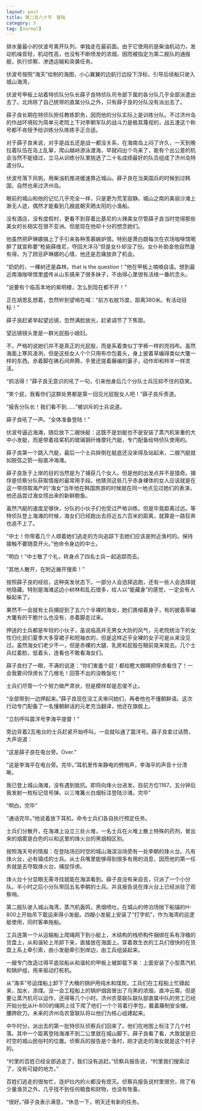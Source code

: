 ```yaml
---
layout: post
title: 第二百八十节　登陆
category: 5
tag: [normal]
---
```


排水量最小的伏波号离开队列，单独走在最前面。由于它使用的是柴油机动力，发动机噪音轻，机动性高，也没有不断喷发的浓烟，因而被指定为第二舰队的通报舰，执行侦察、渗透运输和突袭任务。

伏波号按照“海天”绘制的海图，小心翼翼的边航行边投下浮标，引导后续船只驶入城山海湾，

伏波号甲板上站着特侦队分队长薛子良特侦队司令部下属的各分队几乎全部派遣出去了。北炜除了自己统带的直属分队之外，只有薛子良的分队没有派出去了。

薛子良长期在特侦队担任教练职务，因而他的分队实际上是训练分队。不过济州岛的作战环境较为简单元老院上下对李朝军队的战斗力是极其蔑视的，战五渣这个称号都不肯授予给训练分队练练手正合适。

对于薛子良来说，对手是战五还是战一都没关系，在海南岛上闷了许久，一天到晚拉着队伍在岛上乱窜，爬山越岭游泳渡海，早就闷出个鸟来了，能有个出公差的机会当然不能错过，立马从训练分队里挑选了二十名成绩最好的队员组成了济州岛特遣分队。

伏波号落下风帆，用柴油机推进缓速靠近城山。薛子良在当美国兵的时候到过韩国，自然也来过济州岛。

眼前的城山和他的记忆几乎完全一样，只是更为荒芜寂静。城山之南的美丽沙滩上渺无人迹，偶然才能看到几艘底朝天晒太阳的小渔船。

没有酒店，没有度假村，更看不到穿着比基尼的火辣美女尽管薛子良当时觉得那些美女的长相实在很不亚洲。但是现在他却十分的想念她们。

他虽然把萨琳娜搞上了手引来各种羡慕嫉妒恨。特别是萧白朗每次在农场咖啡馆喝醉了就宣称要“枪毙薛维尼，夺回大洋马”但是女仆却没了份。女仆补助金他自然是有得，为了顾忌萨琳娜的心情，他还是忍痛放弃了机会。

“奶奶的，一棵树还是森林。that is the question！”他在甲板上喃喃自语。想到最近南海咖啡馆里盛传从山东搞来了很多妹子，不由得心里很有活络一番的念头。

“说要有个临高本地的紫明楼，怎么到现在都不开！”

正在胡思乱想着，忽然听到望哨在喊：“前方右舷15度，距离380米。有活动目标！”

薛子良赶紧举起望远镜，忽然满脸放光，赶紧调节了下焦距。

望远镜镜头里是一群光屁股小媳妇。

不，严格的说她们并不是真正的光屁股，而是系着类似丁字裤一样的兜裆布。虽然海面上寒风凌冽，但是这些女人个个只用布巾包着头，身上披着草编得类似大氅一样的东西。赤着脚在礁石间奔腾，手里还提着藤编的篓子，动作却和羚羊一样灵活。

“抓活得！”薛子良无意识的吼了一句，引来他身后几个分队士兵压抑不住的窃笑。

“笑个屁，我看你们这群处男都是第一回见光屁股女人吧！”薛子良斥责道。

“报告分队长！我们看不到……”被训斥的士兵说道。

薛子良吼了一声。“全体准备登陆！”

伏波号逼近海滩，随后放下二艘快艇：这既不是划艇也不是安装了蒸汽机笨重的大中小发艇，而是带着挂桨机的玻璃钢纤维摩托汽艇，专门配备给特侦队使用的。

薛子良第一个跳入汽艇，最后一个士兵摔倒在艇底还没来得及站起来，二艘汽艇就如脱弦之箭一般直冲海滩。

薛子良急于上岸的目的当然是为了捕获几个女人。但是他的出发点并不是猎奇。捕俘是侦察分队获取情报的最常用手段。他猜测这些几乎赤身裸体的女人应该就是在这一带捞取海产的“海女”当年他在韩国旅游的时候就在同一地点见过她们的表演，他还品尝过海女捞出来的新鲜鲍鱼。

虽然汽艇的速度足够快，分队的小伙子们也受过严格训练。但是毕竟距离过远。等特侦队登上海滩的时候，海女们已经跑出去将近五六百米的距离，就算是一路狂奔也追不上了。

“中士！你带着几个人顺着她们逃走的方向追踪下去她们应该是附近渔村的。保持接触不要随意开火。”他命令身边的中士。

“明白！”中士敬了个礼，转身点了四名士兵一起追踪而去。

“其他人散开，在附近展开搜索！”

按照薛子良的经验，这种突发状态下。一部分人会选择逃跑，还有一些人会选择就地隐藏。特别是海滩这边小树林和乱石很多，给人以“能藏身”的感觉，一定会有人躲起来了。

果然不一会就有士兵捕捉到了五六个半裸的海女，她们畏缩着身子，有的披着草编大氅有的干脆什么也没有，赤着脚走过来。

押送的士兵都是年轻的小伙子，虽说临高并无男女大防的风气，元老院统治下的女性归化民们夏季大多穿裙子和短袖衣的，但是这样近乎全裸的女子可是从来没见过。虽然海女们老少不一，但是赤裸的大腿、乳房和屁股在眼前晃来晃去。几个士兵红着脸，低着头，连看也不敢看海女们。

薛子良扫了一眼，不满的说道：“你们害羞个屁！都给瞪大眼睛把俘虏看住了！一会我要问俘虏长了几根毛！回答不出的没晚饭吃！”

士兵们尽管一个个努力做严肃状，但是模样却是忍俊不止。

“全部带到一边押起来。”薛子良现在没工夫审问她们，再者他也不懂朝鲜语。这次行动专门配备了一名懂朝鲜话的元老充当翻译，他还在旗舰上。

“立刻呼叫震洋号李海平提督！”

旁边背着2瓦电台的士兵赶紧开始呼叫，一会就叫通了震洋号。薛子良拿过话筒，大声说道：

“这是薛子良在电台旁。Over.”

“这是李海平在电台旁。完毕。”耳机里传来静电的劈啪声，李海平的声音十分清晰。

我已登上城山海滩，没有遇到抵抗。即将向烽火台进发。目前方位1167。五分钟后我发射一枚标记信号弹。以三堆篝火白烟标注登陆沙滩。完毕”

“明白。完毕”

“通话完毕。”他说着放下耳机，命令士兵们各自执行预定任务。

士兵们分散开，在海滩上设立三处火堆，一名士兵在火堆上散上特殊的药剂，冒出来的烟雾是白色的以和这里的烽火台的黑烟相区别。

按照海天号的情报：在登陆场旧时空的城山海滨浴场旁有一处李朝的烽火台。凡有烽火台，必有镇戍的士兵。从士兵嘴里能够得到很多有用的消息，因而他的第一任务就是去夺取烽火台，捕捉俘虏。

烽火台十分显眼无需寻找就能在海滨看到。薛子良没有亲自去，只派了一个小分队。半小时之后小分队带回五名李朝的士兵。并且报告说在烽火台上已经派驻了观察哨。

第二舰队驶入城山海湾，蒸汽机轰鸣，黑烟喷吐。在城山的停泊场抛下船锚的H-800上开始吊下载运来得小发艇。四艘小发艇上安装了“打字机”，作为海湾的巡逻艇使用，同时客串拖船。

工兵连第一个从运输船上爬绳网下到小艇上，木结构的栈桥构件捆绑在系有浮桶的货盘上，从和谐轮上吊卸下来，直接放在海面上。穿着救生衣的工兵们很快的在货盘上系上牵引索，由小发艇牵引到岸边，由工兵组装起来。

一艘专门改造过得平底驳船从和谐轮的甲板上被卸载下来：上面安装了小型蒸汽机和锅炉组，用来驱动打桩机。

从“海丰”号运煤船上卸下了大桶的锅炉用纯水和煤炭。工兵们在工程船上忙碌起来，加水，添煤。没一会工程船上的锅炉烟囱冒出了乌黑的浓烟，直冲云霄。但是要让蒸汽机可以运作，还得等几个小时。济州农垦联队联队部直属中队的劳工已经开始分批从H-800的绳网上往下爬了他们一个个背着行李包，戴着藤制安全帽，腰跨砍刀。未来的济州岛农垦联队将以他们为核心组建起来。

中午时分，派出去的第一批特侦队侦察兵们回来了。他们在地图上标注了几个村落。其中一个距离登陆海滩不到二公里就在城山脚下。薛子良看了看，大致就是旧时空的城山民俗村的位置。侦察兵的报告是个渔村，刚才逃走的海女就是这个村子的。

“村里的百姓已经全部逃走了，我们没有追赶。”侦察兵报告说，“村里我们搜索过了，没有可疑的地方。”

百姓们逃走的很匆忙，连炉灶内的火都没有熄灭。侦察兵报告说村里很穷，除了有少量渔货之外，几乎找不到任何粮食和财物，也没有牲畜。

“很好。”薛子良表示满意，“休息一下，明天还有新的任务。